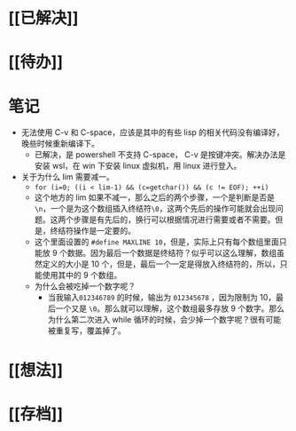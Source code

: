 # [[已解决]]

# [[待办]]

# 笔记
- 无法使用 C-v 和 C-space，应该是其中的有些 lisp 的相关代码没有编译好，晚些时候重新编译下。
	- 已解决，是 powershell 不支持 C-space， C-v 是按键冲突。解决办法是安装 wsl，在 win 下安装 linux 虚拟机，用 linux 进行登入。
- 关于为什么 lim 需要减一。
	- `for (i=0; ((i < lim-1) && (c=getchar()) && (c != EOF); ++i)` 
	- 这个地方的 lim 如果不减一，那么之后的两个步骤，一个是判断是否是`\n`，一个是为这个数组插入终结符`\0`，这两个先后的操作可能就会出现问题。这两个步骤是有先后的，换行可以根据情况进行需要或者不需要。但是，终结符操作是一定要的。
	- 这个里面设置的 `#define MAXLINE 10`，但是，实际上只有每个数组里面只能放 9 个数据。因为最后一个数据是终结符？似乎可以这么理解，数组虽然定义的大小是 10 个，但是，最后一个一定是得放入终结符的，所以，只能使用其中的 9 个数组。
	- 为什么会被吃掉一个数字呢？
		- 当我输入`012346789` 的时候，输出为 `012345678` ，因为限制为 10，最后一个又是 `\0`。那么就可以理解，这个数组最多存放 9 个数字。那么为什么第二次进入 while 循环的时候，会少掉一个数字呢？很有可能被重复写，覆盖掉了。
# [[想法]]

# [[存档]]
